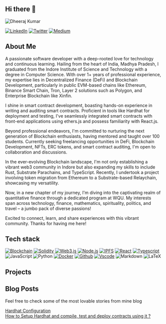 ## Hi there 👋

![Dheeraj Kumar](https://azure-annual-planarian-109.mypinata.cloud/ipfs/QmQMzbr8UAASJp5K1tV9j1zzax94MDvXuZyTWt9yEatVhq)

[![LinkedIn](https://img.icons8.com/?size=64&id=XRDimtpq5vCY&format=png)](https://www.linkedin.com/in/dheeraj-kumar-yaduwanshi/)
[![Twitter](https://img.icons8.com/?size=64&id=bG29Ckcdp6YP&format=png)](https://twitter.com/imdheeraj28)
[![Medium](https://img.icons8.com/?size=64&id=sqYv6jHqkMo4&format=png)](https://medium.com/@imdheeraj28)



## About Me
A passionate software developer with a deep-rooted love for technology and continuous learning. Hailing from the heart of India, Madhya Pradesh, I graduated from the Indore Institute of Science and Technology with a degree in Computer Science. With over 1+ years of professional experience, my expertise lies in Decentralized Finance (DeFi) and Blockchain Development, particularly in public EVM-based chains like Ethereum, Binance Smart Chain, Tron, Layer 2 solutions such as Polygon, and Enterprise Blockchain like Xinfin.

I shine in smart contract development, boasting hands-on experience in writing and auditing smart contracts. Proficient in tools like Hardhat for deployment and testing, I've seamlessly integrated smart contracts with front-end applications using ethers.js and possess familiarity with React.js.

Beyond professional endeavors, I'm committed to nurturing the next generation of Blockchain enthusiasts, having mentored and taught over 100 students. Currently seeking freelancing opportunities in DeFi, Blockchain Development, NFTs, ERC tokens, and smart contract auditing, I'm open to collaboration and discussions.

In the ever-evolving Blockchain landscape, I'm not only establishing a vibrant web3 community in Indore but also expanding my skills to include Rust, Substrate Parachains, and TypeScript. Recently, I undertook a project involving token migration from Ethereum to a Substrate-based Relaychain, showcasing my versatility.

Now, in a new chapter of my journey, I'm diving into the captivating realm of quantitative finance through a dedicated program at WQU. My interests span across technology, finance, mathematics, spirituality, politics, and travel – a jumbo pack of diverse passions!

Excited to connect, learn, and share experiences with this vibrant community. Thanks for having me here!

## Tech stack
[![Blockchain](https://img.shields.io/badge/-Blockchain-black?style=for-the-badge&logo=bitcoin&logoColor=white)]()
[![Solidity](https://img.shields.io/badge/-Solidity-3c3c3d?style=for-the-badge&logo=ethereum&logoColor=white)]()
[![Web3.js](https://img.shields.io/badge/-Web3.js-black?style=for-the-badge&logo=javascript&logoColor=)]()
[![Node.js](https://img.shields.io/badge/-Node.js-339933?style=for-the-badge&logo=Node.js&logoColor=white)]()
[![IPFS](https://img.shields.io/badge/-IPFS-23bbad?style=for-the-badge&logo=ipfs&logoColor=white)]()
[![React](https://img.shields.io/badge/-React-black?style=for-the-badge&logo=react&logoColor=blue)]()
[![Typescript](https://img.shields.io/badge/-Typescript-007acc?style=for-the-badge&logo=typescript&logoColor=white)]()
![JavaScript](https://img.shields.io/badge/javascript-%23323330.svg?style=for-the-badge&logo=javascript&logoColor=%23F7DF1E)
![Python](https://img.shields.io/badge/python-3670A0?style=for-the-badge&logo=python&logoColor=ffdd54)
[![Docker](https://img.shields.io/badge/-Docker-2496ed?style=for-the-badge&logo=docker&logoColor=white)]()
[![Github](https://img.shields.io/badge/-GitHub-black?style=for-the-badge&logo=github&logoColor=white)]()
[![Vscode](https://img.shields.io/badge/-VSCode-007acc?style=for-the-badge&logo=visual-studio-code&logoColor=white)]()
![Markdown](https://img.shields.io/badge/markdown-%23000000.svg?style=for-the-badge&logo=markdown&logoColor=white)
![LaTeX](https://img.shields.io/badge/latex-%23008080.svg?style=for-the-badge&logo=latex&logoColor=white)

## Projects


## Blog Posts
Feel free to check some of the most lovable stories from mine blog

[Hardhat Configuration](https://medium.com/coinmonks/hardhat-configuration-c96415d4fcba)  
[How to Setup Hardhat and compile, test and deploy contracts using it ?](https://medium.com/@imdheeraj28/how-to-setup-hardhat-and-compile-test-and-deploy-contracts-using-it-30b1d57b4602)






<!--
**dheerajkumardk/dheerajkumardk** is a ✨ _special_ ✨ repository because its `README.md` (this file) appears on your GitHub profile.

Here are some ideas to get you started:

- 🔭 I’m currently working on ...
- 🌱 I’m currently learning ...
- 👯 I’m looking to collaborate on ...
- 🤔 I’m looking for help with ...
- 💬 Ask me about ...
- 📫 How to reach me: ...
- 😄 Pronouns: ...
- ⚡ Fun fact: ...
-->

